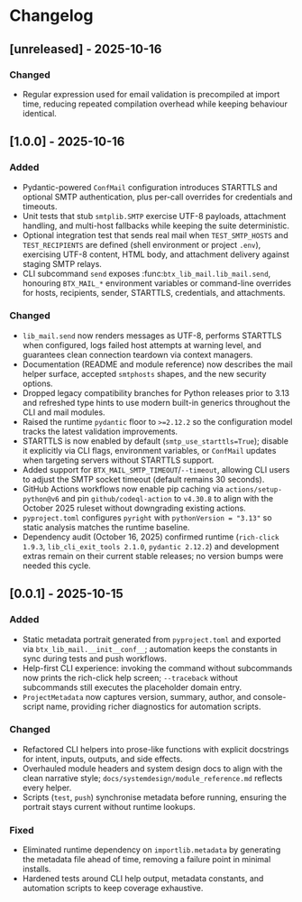 # Changelog

## [unreleased] - 2025-10-16
### Changed
- Regular expression used for email validation is precompiled at import time,
  reducing repeated compilation overhead while keeping behaviour identical.

## [1.0.0] - 2025-10-16
### Added
- Pydantic-powered ``ConfMail`` configuration introduces STARTTLS and optional
  SMTP authentication, plus per-call overrides for credentials and timeouts.
- Unit tests that stub ``smtplib.SMTP`` exercise UTF-8 payloads, attachment
  handling, and multi-host fallbacks while keeping the suite deterministic.
- Optional integration test that sends real mail when ``TEST_SMTP_HOSTS`` and
  ``TEST_RECIPIENTS`` are defined (shell environment or project ``.env``),
  exercising UTF-8 content, HTML body, and attachment delivery against staging
  SMTP relays.
- CLI subcommand ``send`` exposes :func:`btx_lib_mail.lib_mail.send`,
  honouring ``BTX_MAIL_*`` environment variables or command-line overrides for
  hosts, recipients, sender, STARTTLS, credentials, and attachments.

### Changed
- ``lib_mail.send`` now renders messages as UTF-8, performs STARTTLS when
  configured, logs failed host attempts at warning level, and guarantees clean
  connection teardown via context managers.
- Documentation (README and module reference) now describes the mail helper
  surface, accepted ``smtphosts`` shapes, and the new security options.
- Dropped legacy compatibility branches for Python releases prior to 3.13 and
  refreshed type hints to use modern built-in generics throughout the CLI and
  mail modules.
- Raised the runtime ``pydantic`` floor to ``>=2.12.2`` so the configuration
  model tracks the latest validation improvements.
- STARTTLS is now enabled by default (``smtp_use_starttls=True``); disable it
  explicitly via CLI flags, environment variables, or `ConfMail` updates when
  targeting servers without STARTTLS support.
- Added support for ``BTX_MAIL_SMTP_TIMEOUT``/`--timeout`, allowing CLI users to
  adjust the SMTP socket timeout (default remains 30 seconds).
- GitHub Actions workflows now enable pip caching via ``actions/setup-python@v6``
  and pin ``github/codeql-action`` to ``v4.30.8`` to align with the October 2025
  ruleset without downgrading existing actions.
- ``pyproject.toml`` configures ``pyright`` with ``pythonVersion = "3.13"`` so
  static analysis matches the runtime baseline.
- Dependency audit (October 16, 2025) confirmed runtime (`rich-click 1.9.3`,
  ``lib_cli_exit_tools 2.1.0``, ``pydantic 2.12.2``) and development extras remain
  on their current stable releases; no version bumps were needed this cycle.

## [0.0.1] - 2025-10-15
### Added
- Static metadata portrait generated from ``pyproject.toml`` and exported via
  ``btx_lib_mail.__init__conf__``; automation keeps the constants in
  sync during tests and push workflows.
- Help-first CLI experience: invoking the command without subcommands now
  prints the rich-click help screen; ``--traceback`` without subcommands still
  executes the placeholder domain entry.
- `ProjectMetadata` now captures version, summary, author, and console-script
  name, providing richer diagnostics for automation scripts.

### Changed
- Refactored CLI helpers into prose-like functions with explicit docstrings for
  intent, inputs, outputs, and side effects.
- Overhauled module headers and system design docs to align with the clean
  narrative style; `docs/systemdesign/module_reference.md` reflects every helper.
- Scripts (`test`, `push`) synchronise metadata before running, ensuring the
  portrait stays current without runtime lookups.

### Fixed
- Eliminated runtime dependency on ``importlib.metadata`` by generating the
  metadata file ahead of time, removing a failure point in minimal installs.
- Hardened tests around CLI help output, metadata constants, and automation
  scripts to keep coverage exhaustive.
